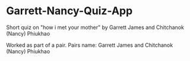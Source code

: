 # Garrett-Nancy-Quiz-App
Short quiz on "how i met your mother" by Garrett James and Chitchanok (Nancy) Phiukhao

Worked as part of a pair. 
Pairs name: Garrett James and Chitchanok (Nancy) Phiukhao

